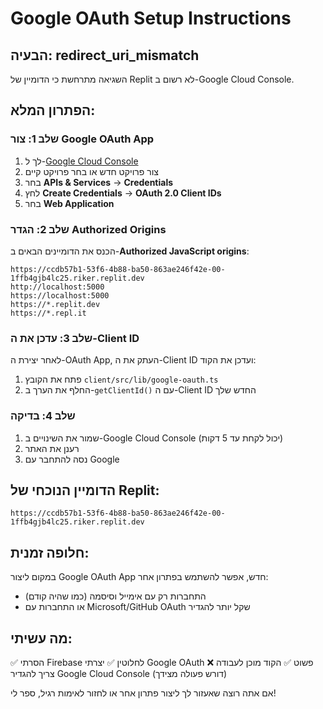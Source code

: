 # Google OAuth Setup Instructions

## הבעיה: redirect_uri_mismatch

השגיאה מתרחשת כי הדומיין של Replit לא רשום ב-Google Cloud Console.

## הפתרון המלא:

### שלב 1: צור Google OAuth App
1. לך ל-[Google Cloud Console](https://console.cloud.google.com)
2. צור פרויקט חדש או בחר פרויקט קיים
3. בחר **APIs & Services** → **Credentials**
4. לחץ **Create Credentials** → **OAuth 2.0 Client IDs**
5. בחר **Web Application**

### שלב 2: הגדר Authorized Origins
הכנס את הדומיינים הבאים ב-**Authorized JavaScript origins**:
```
https://ccdb57b1-53f6-4b88-ba50-863ae246f42e-00-1ffb4gjb4lc25.riker.replit.dev
http://localhost:5000
https://localhost:5000
https://*.replit.dev
https://*.repl.it
```

### שלב 3: עדכן את ה-Client ID
לאחר יצירת ה-OAuth App, העתק את ה-Client ID ועדכן את הקוד:

1. פתח את הקובץ `client/src/lib/google-oauth.ts`
2. החלף את הערך ב-`getClientId()` עם ה-Client ID החדש שלך

### שלב 4: בדיקה
1. שמור את השינויים ב-Google Cloud Console (יכול לקחת עד 5 דקות)
2. רענן את האתר
3. נסה להתחבר עם Google

## הדומיין הנוכחי של Replit:
```
https://ccdb57b1-53f6-4b88-ba50-863ae246f42e-00-1ffb4gjb4lc25.riker.replit.dev
```

## חלופה זמנית:
במקום ליצור Google OAuth App חדש, אפשר להשתמש בפתרון אחר:
- התחברות רק עם אימייל וסיסמה (כמו שהיה קודם)
- או התחברות עם Microsoft/GitHub OAuth שקל יותר להגדיר

## מה עשיתי:
✅ הסרתי Firebase לחלוטין
✅ יצרתי Google OAuth פשוט
✅ הקוד מוכן לעבודה
❌ צריך להגדיר Google Cloud Console (דורש פעולה מצידך)

אם אתה רוצה שאעזור לך ליצור פתרון אחר או לחזור לאימות רגיל, ספר לי!